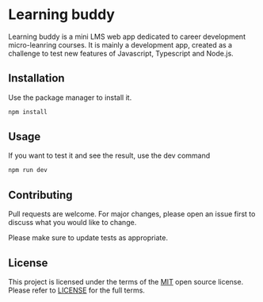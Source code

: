 # Learning buddy

Learning buddy is a mini LMS web app dedicated to career development micro-leanring courses. It is mainly a development app, created as a challenge to test new features of Javascript, Typescript and Node.js.

## Installation

Use the package manager to install it.

```bash
npm install
```

## Usage
If you want to test it and see the result, use the dev command 

```bash
npm run dev
```

## Contributing

Pull requests are welcome. For major changes, please open an issue first
to discuss what you would like to change.

Please make sure to update tests as appropriate.

## License

This project is licensed under the terms of the [MIT](https://choosealicense.com/licenses/mit/) open source license. Please refer to [LICENSE](https://yahoo.github.io/oss-guide/docs/publishing/publishing-template/LICENSE) for the full terms. 
